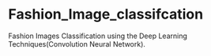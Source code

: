 # Fashion_Image_classifcation
Fashion Images Classification using the Deep Learning Techniques(Convolution Neural Network).
